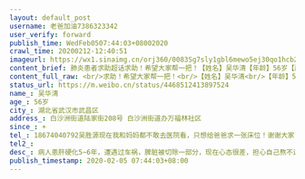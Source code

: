 ```yaml
---
layout: default_post
username: 老爸加油7386323342
user_verify: forward
publish_time: WedFeb0507:44:03+08002020
crawl_time: 20200212-12:40:51
imageurl: https://wx1.sinaimg.cn/orj360/0083Sg7sly1gbl6mewo5ej30qo1hcb2a.jpg,https://wx2.sinaimg.cn/orj360/0083Sg7sly1gbl6mg5iqrj30qo13xnpe.jpg,https://wx4.sinaimg.cn/orj360/0083Sg7sly1gbl6mfcqzhj30u01t0tmf.jpg
content_brief: 肺炎患者求助超话求助！希望大家帮一把！【姓名】吴华清【年龄】56岁【所在城市】湖北省武汉市武昌区【所在小区、社区】白沙洲街道陆家街208号   白沙洲街道办万福林社区【患病时间】+【病情描述】病人患肝硬化 5~6 年，遭遇过车祸，脾脏被切除一部分，现在心态很差，担心自己熬不过去。1 ...全文
content_full_raw: <br/>求助！希望大家帮一把！<br/>【姓名】吴华清<br/>【年龄】56岁<br/>【所在城市】湖北省武汉市武昌区<br/>【所在小区、社区】白沙洲街道陆家街208号 白沙洲街道办万福林社区<br/>【患病时间】+【病情描述】<br/>病人患肝硬化5~6年，遭遇过车祸，脾脏被切除一部分，现在心态很差，担心自己熬不过去。<br/>1月23日起出现畏寒症状<br/>1月25日到社区卫生服务中心打消炎针，期间间断有低烧现象<br/>1月29日到武汉大学人民医院发热门诊就诊CT提示确诊为冠状病毒性肺炎<br/>1月31日核酸检测结果呈阴性，但发热畏寒症状未缓解<br/>2月3日再次到武汉大学人民医院发热门诊就诊，CT提示双肺异常，病灶增多<br/>【联系方式】18674040792吴胜源<br/>现在我和妈妈都不敢去医院看，只想给爸爸求一张床位！谢谢大家了！！！
status_url: https://m.weibo.cn/status/4468512413897524
name_: 吴华清
age_: 56岁
city_: 湖北省武汉市武昌区
address_: 白沙洲街道陆家街208号 白沙洲街道办万福林社区
since_: +
tel_: 18674040792吴胜源现在我和妈妈都不敢去医院看，只想给爸爸求一张床位！谢谢大家了！！！
tel2_: 
desc_: 病人患肝硬化5~6年，遭遇过车祸，脾脏被切除一部分，现在心态很差，担心自己熬不过去。1月23日起出现畏寒症状1月25日到社区卫生服务中心打消炎针，期间间断有低烧现象1月29日到武汉大学人民医院发热门诊就诊CT提示确诊为冠状病毒性肺炎1月31日核酸检测结果呈阴性，但发热畏寒症状未缓解2月3日再次到武汉大学人民医院发热门诊就诊，CT提示双肺异常，病灶增多
publish_timestamp: 2020-02-05 07:44:03+08:00
---
```

